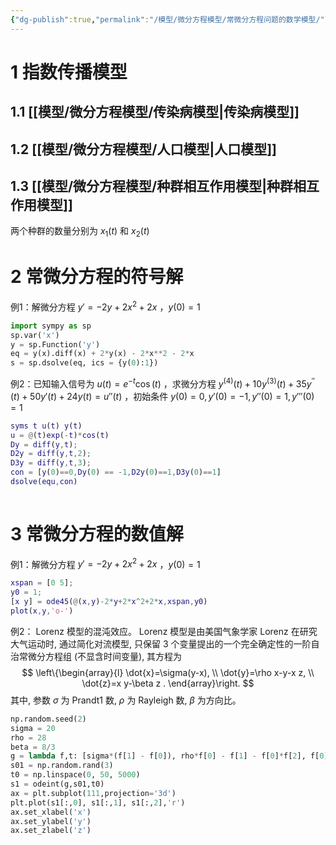 ```yaml
---
{"dg-publish":true,"permalink":"/模型/微分方程模型/常微分方程问题的数学模型/"}
---
```


# 1 指数传播模型
## 1.1 [[模型/微分方程模型/传染病模型\|传染病模型]]
## 1.2 [[模型/微分方程模型/人口模型\|人口模型]]
## 1.3 [[模型/微分方程模型/种群相互作用模型\|种群相互作用模型]]
两个种群的数量分别为 $x_1(t)$ 和 $x_2(t)$ 
# 2 常微分方程的符号解
例1：解微分方程 $y'=-2y+2x^2+2x$ ，$y(0)=1$ 

```python
import sympy as sp
sp.var('x')
y = sp.Function('y')
eq = y(x).diff(x) + 2*y(x) - 2*x**2 - 2*x
s = sp.dsolve(eq, ics = {y(0):1})
```

例2：已知输入信号为 $u(t)=e^{-t}\cos(t)$ ，求微分方程 $y^{(4)}(t)+10y^{(3)}(t)+35y^{''}(t)+50y'(t)+24y(t)=u''(t)$ ，初始条件 $y(0)=0,y'(0)=-1,y''(0)=1,y'''(0)=1$ 
```matlab
syms t u(t) y(t)
u = @(t)exp(-t)*cos(t)
Dy = diff(y,t);
D2y = diff(y,t,2);
D3y = diff(y,t,3);
con = [y(0)==0,Dy(0) == -1,D2y(0)==1,D3y(0)==1]
dsolve(equ,con)
 
```

# 3 常微分方程的数值解
例1：解微分方程 $y'=-2y+2x^2+2x$ ，$y(0)=1$ 
```matlab
xspan = [0 5];
y0 = 1;
[x y] = ode45(@(x,y)-2*y+2*x^2+2*x,xspan,y0)
plot(x,y,'o-')
```

例2： Lorenz 模型的混沌效应。
Lorenz 模型是由美国气象学家 Lorenz 在研究大气运动时, 通过简化对流模型, 只保留 3 个变量提出的一个完全确定性的一阶自治常微分方程组 (不显含时间变量), 其方程为
$$
\left\{\begin{array}{l}
\dot{x}=\sigma(y-x), \\
\dot{y}=\rho x-y-x z, \\
\dot{z}=x y-\beta z .
\end{array}\right.
$$
其中, 参数 $\sigma$ 为 Prandt1 数, $\rho$ 为 Rayleigh 数, $\beta$ 为方向比。
```python
np.random.seed(2)
sigma = 20
rho = 28
beta = 8/3
g = lambda f,t: [sigma*(f[1] - f[0]), rho*f[0] - f[1] - f[0]*f[2], f[0]*f[1] - beta*f[2]]
s01 = np.random.rand(3)
t0 = np.linspace(0, 50, 5000)
s1 = odeint(g,s01,t0)
ax = plt.subplot(111,projection='3d')
plt.plot(s1[:,0], s1[:,1], s1[:,2],'r')
ax.set_xlabel('x')
ax.set_ylabel('y')
ax.set_zlabel('z')
```


